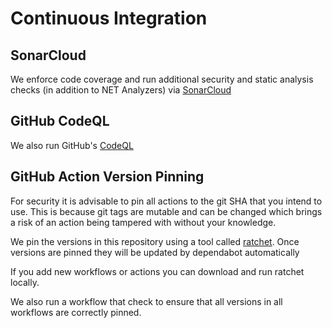 # Continuous Integration

## SonarCloud

We enforce code coverage and run additional security and static analysis checks (in addition to NET Analyzers) via [SonarCloud](https://www.sonarsource.com/products/sonarcloud)

## GitHub CodeQL

We also run GitHub's [CodeQL](https://codeql.github.com)

## GitHub Action Version Pinning

For security it is advisable to pin all actions to the git SHA that you intend to
use. This is because git tags are mutable and can be changed which brings a risk
of an action being tampered with without your knowledge.

We pin the versions in this repository using a tool called [ratchet](https://github.com/sethvargo/ratchet).
Once versions are pinned they will be updated by dependabot automatically

If you add new workflows or actions you can download and run ratchet locally.

We also run a workflow that check to ensure that all versions in all workflows
are correctly pinned.

